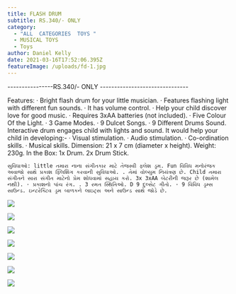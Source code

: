 ```yaml
---
title: FLASH DRUM
subtitle: RS.340/- ONLY
category:
  - "ALL  CATEGORIES  TOYS "
  - MUSICAL TOYS
  - Toys
author: Daniel Kelly
date: 2021-03-16T17:52:06.395Z
featureImage: /uploads/fd-1.jpg
---
```

\----------------RS.340/- ONLY -------------------------------



Features: · Bright flash drum for your little musician. · Features flashing light with different fun sounds. · It has volume control. · Help your child discover love for good music. · Requires 3xAA batteries (not included). · Five Colour Of the Light. · 3 Game Modes. · 9 Dulcet Songs. · 9 Different Drums Sound. Interactive drum engages child with lights and sound. It would help your child in developing:- · Visual stimulation. · Audio stimulation. · Co-ordination skills. · Musical skills. Dimension: 21 x 7 cm (diameter x height). Weight: 230g. In the Box: 1x Drum. 2x Drum Stick.

```
સુવિધાઓ: little તમારા નાના સંગીતકાર માટે તેજસ્વી ફ્લેશ ડ્રમ. Fun વિવિધ મનોરંજક અવાજો સાથે પ્રકાશ ફ્લિશિંગ કરવાની સુવિધાઓ. . તેમાં વોલ્યુમ નિયંત્રણ છે. Child તમારા સંગીતને સારા સંગીત માટેનો પ્રેમ શોધવામાં સહાય કરો. 3x 3xAA બેટરીની જરૂર છે (શામેલ નથી). · પ્રકાશનો પાંચ રંગ. . 3 રમત સ્થિતિઓ. D 9 દુલ્સેટ ગીતો. · 9 વિવિધ ડ્રમ્સ સાઉન્ડ. ઇન્ટરેક્ટિવ ડ્રમ બાળકને લાઇટ્સ અને સાઉન્ડ સાથે જોડે છે.
```

![](/uploads/fd-1.jpg)

![](/uploads/fd-2.jpg)

![](/uploads/fd-3.jpg)

![](/uploads/fd-4.jpg)

![](/uploads/fd-4.jpg)

![](/uploads/fd-5.jpg)

![](/uploads/fd-6.jpg)